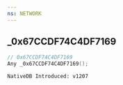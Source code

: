 ```yaml
---
ns: NETWORK
---
```

## _0x67CCDF74C4DF7169

```c
// 0x67CCDF74C4DF7169
Any _0x67CCDF74C4DF7169();
```

```
NativeDB Introduced: v1207
```

